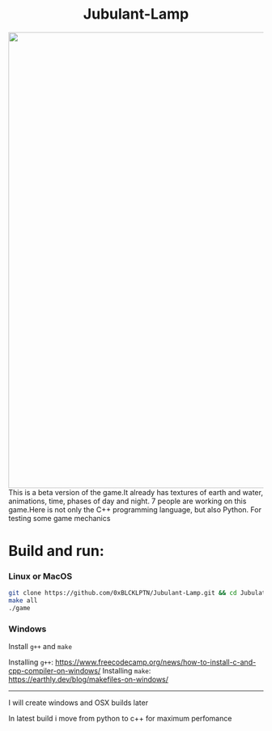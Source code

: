 <div align="center"><h1>Jubulant-Lamp</h1></div>

<div align="center" >
  <image src="https://github.com/0xBLCKLPTN/Jubulant-Lamp/blob/master/Docs/preview.gif" width="900px">
</div>
This is a beta version of the game.It already has textures of earth and water, animations, time, phases of day and night. 7 people are working on this game.Here is not only the C++ programming language, but also Python. For testing some game mechanics

# Build and run:

### Linux or MacOS
```sh
git clone https://github.com/0xBLCKLPTN/Jubulant-Lamp.git && cd Jubulat-Lamb
make all
./game
```

### Windows
Install ```g++``` and ```make```

Installing ```g++```: https://www.freecodecamp.org/news/how-to-install-c-and-cpp-compiler-on-windows/
Installing ```make```: https://earthly.dev/blog/makefiles-on-windows/

---
I will create windows and OSX builds later

In latest build i move from python to c++ for maximum perfomance
